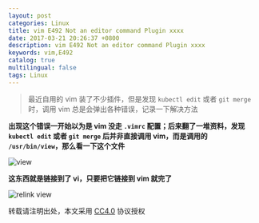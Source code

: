```yaml
---
layout: post
categories: Linux
title: vim E492 Not an editor command Plugin xxxx
date: 2017-03-21 20:26:37 +0800
description: vim E492 Not an editor command Plugin xxxx
keywords: vim,E492
catalog: true
multilingual: false
tags: Linux
---
```


> 最近自用的 vim 装了不少插件，但是发现 `kubectl edit` 或者 `git merge` 时，调用 vim 总是会弹出各种错误，记录一下解决方法

**出现这个错误一开始以为是 vim 没走 `.vimrc` 配置；后来翻了一堆资料，发现 `kubectl edit` 或者 `git merge` 后并非直接调用 vim，而是调用的 `/usr/bin/view`，那么看一下这个文件**

![view](https://cdn.oss.link/markdown/9c646.png)


**这东西就是链接到了 vi，只要把它链接到 vim 就完了**


![relink view](https://cdn.oss.link/markdown/f0c4e.png)

转载请注明出处，本文采用 [CC4.0](http://creativecommons.org/licenses/by-nc-nd/4.0/) 协议授权
